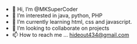- 👋 Hi, I’m @MKSuperCoder
- 👀 I’m interested in java, python, PHP
- 🌱 I’m currently learning html, css and javascript.
- 💞️ I’m looking to collaborate on projects
- 📫 How to reach me ...
hideout434@gmail.com


<!---
MKSuperCoder/MKSuperCoder is a ✨ special ✨ repository because its `README.md` (this file) appears on your GitHub profile.
You can click the Preview link to take a look at your changes.
--->
